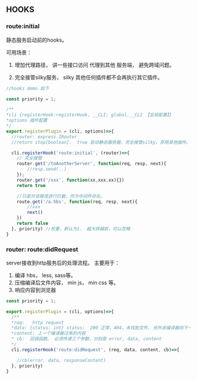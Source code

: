 ## HOOKS

### route:initial

静态服务启动前的hooks。 

可用场景：

1. 增加代理路径， 讲一些接口访问 代理到其他 服务端， 避免跨域问题。

2. 完全接管silky服务， silky 其他任何插件都不会再执行其它插件。

```js
//hooks demo 如下

const priority = 1;

/**
*cli {registerHook:registerHook, __CLI: global.__CLI 【全局配置】}
*options 插件配置
*/
export.registerPlugin = (cli, options)=>{
  //router: express.IRouter
  //return stop[boolean].  true 启动静态服务器，完全接管silky，弃用其他插件。  为false时，作为中间件存在, 默认为false

  cli.registerHook('route:initial', (router)=>{
    // 完全接管
    router.get('/toAnotherServer', function(req, resp, next){
        //resp.send(..)
    });
    router.get('/xxx', function(xx,xxx,xx){})
    return true

    //只是対该路径进行拦截，作为中间件存在。
    route.get('/a.hbs', function(req, resp, next){
        //xxx
        next()
    })
    return false
  }, priority) //权重，默认为1， 越大排越前，可以忽略
}

```


### router: route:didRequest

server接收到http服务后的处理流程。
主要用于： 
1. 编译 hbs， less, sass等。
2. 压缩编译后文件内容， min js， min css 等。
3. 响应内容到浏览器

```js
const priority = 1;

export.registerPlugin = (cli, options)=>{
  /**
  *req:   http request
  *data: {status: int} status:  200 正常，404，未找到文件. 另外该编译器向下一个编译传递的数据可以存在这个里面
  *content: 上一个编译器过来的内容
  * cb:  回调函数。 必须传递三个参数，分别是 error, data, content
  */
  cli.registerHook('route:didRequest', (req, data, content, cb)=>{

    //cb(error, data, responseContent)
  }, priority)
}
```